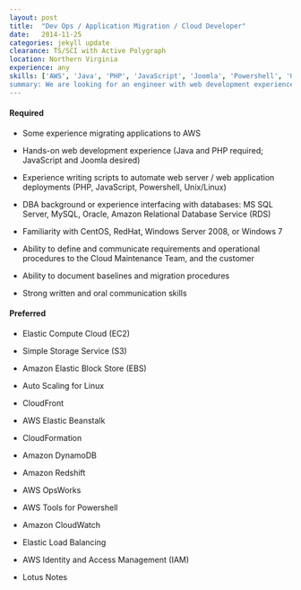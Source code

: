 ```yaml
---
layout: post
title:  "Dev Ops / Application Migration / Cloud Developer"
date:   2014-11-25
categories: jekyll update
clearance: TS/SCI with Active Polygraph
location: Northern Virginia
experience: any
skills: ['AWS', 'Java', 'PHP', 'JavaScript', 'Joomla', 'Powershell', 'Unix/Linux', 'MS SQL', 'MySWL', 'Oracle', 'Amazon Relational Database Service', 'CentOS', 'RedHat', 'Windows Server 2008', 'Windows 7', 'EC2', 'S3', 'EBS', 'CloudFront', Elastic Beanstalk', 'CloudFront', 'Amazon DynamoDB', 'Amazon Redshift', 'AWS OpsWorks', 'AWS Tools for Powershell', 'Amazon CloudWatch', 'Elastic Load Balancing', 'AWS Identity and Access Management (IAM)', 'Lotus Notes']
summary: We are looking for an engineer with web development experience to lead the design, documentation, and migration of custom developed applications and COTS application suites to Amazon Web Services.
---
```


#### Required

* Some experience migrating applications to AWS

* Hands-on web development experience (Java and PHP required; JavaScript and Joomla desired)

* Experience writing scripts to automate web server / web application deployments (PHP, JavaScript, Powershell, Unix/Linux)

* DBA background or experience interfacing with databases: MS SQL Server, MySQL, Oracle, Amazon Relational Database Service (RDS)

* Familiarity with CentOS, RedHat, Windows Server 2008, or Windows 7

* Ability to define and communicate requirements and operational procedures to the Cloud Maintenance Team, and the customer

* Ability to document baselines and migration procedures

* Strong written and oral communication skills

#### Preferred

* Elastic Compute Cloud (EC2)

* Simple Storage Service (S3)

* Amazon Elastic Block Store (EBS)

* Auto Scaling for Linux

* CloudFront

* AWS Elastic Beanstalk

* CloudFormation

* Amazon DynamoDB

* Amazon Redshift

* AWS OpsWorks

* AWS Tools for Powershell

* Amazon CloudWatch

* Elastic Load Balancing

* AWS Identity and Access Management (IAM)

* Lotus Notes
